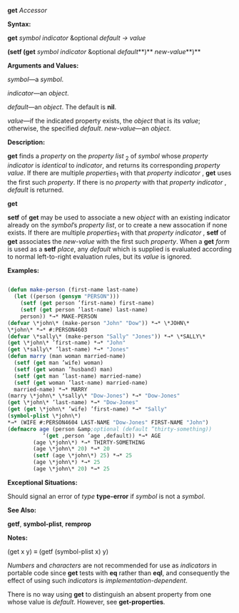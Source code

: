 **get** *Accessor* 



**Syntax:** 



**get** *symbol indicator* &amp;optional *default → value* 



**(setf (get** *symbol indicator* &amp;optional *default***)** *new-value***)** 



**Arguments and Values:** 



*symbol*—a *symbol*. 



*indicator*—an *object*. 



*default*—an *object*. The default is **nil**. 



*value*—if the indicated property exists, the *object* that is its *value*; otherwise, the specified *default*. *new-value*—an *object*. 



**Description:** 



**get** finds a *property* on the *property list* <sub>2</sub> of *symbol* whose *property indicator* is *identical* to *indicator*, and returns its corresponding *property value*. If there are multiple *properties*<sub>1</sub> with that *property indicator* , **get** uses the first such *property*. If there is no *property* with that *property indicator* , *default* is returned. 







 



 



**get** 



**setf** of **get** may be used to associate a new *object* with an existing indicator already on the *symbol*’s *property list*, or to create a new assocation if none exists. If there are multiple *properties*<sub>1</sub> with that *property indicator* , **setf** of **get** associates the *new-value* with the first such *property*. When a **get** *form* is used as a **setf** *place*, any *default* which is supplied is evaluated according to normal left-to-right evaluation rules, but its *value* is ignored. 



**Examples:**
```lisp

(defun make-person (first-name last-name) 
  (let ((person (gensym "PERSON"))) 
    (setf (get person ’first-name) first-name) 
    (setf (get person ’last-name) last-name) 
    person)) *→* MAKE-PERSON 
(defvar \*john\* (make-person "John" "Dow")) *→* \*JOHN\* 
\*john\* *→* #:PERSON4603 
(defvar \*sally\* (make-person "Sally" "Jones")) *→* \*SALLY\* 
(get \*john\* ’first-name) *→* "John" 
(get \*sally\* ’last-name) *→* "Jones" 
(defun marry (man woman married-name) 
  (setf (get man ’wife) woman) 
  (setf (get woman ’husband) man) 
  (setf (get man ’last-name) married-name) 
  (setf (get woman ’last-name) married-name) 
  married-name) *→* MARRY 
(marry \*john\* \*sally\* "Dow-Jones") *→* "Dow-Jones" 
(get \*john\* ’last-name) *→* "Dow-Jones" 
(get (get \*john\* ’wife) ’first-name) *→* "Sally" 
(symbol-plist \*john\*) 
*→* (WIFE #:PERSON4604 LAST-NAME "Dow-Jones" FIRST-NAME "John") 
(defmacro age (person &amp;optional (default ”thirty-something)) 
	       ‘(get ,person ’age ,default)) *→* AGE 
		(age \*john\*) *→* THIRTY-SOMETHING 
		(age \*john\* 20) *→* 20 
		(setf (age \*john\*) 25) *→* 25 
		(age \*john\*) *→* 25 
		(age \*john\* 20) *→* 25 

```
**Exceptional Situations:** 



Should signal an error of *type* **type-error** if *symbol* is not a *symbol*. 



**See Also:** 



**getf**, **symbol-plist**, **remprop** 



**Notes:** 



(get x y) *≡* (getf (symbol-plist x) y) 







 



 



*Numbers* and *characters* are not recommended for use as *indicators* in portable code since **get** tests with **eq** rather than **eql**, and consequently the effect of using such *indicators* is *implementation-dependent*. 



There is no way using **get** to distinguish an absent property from one whose value is *default*. However, see **get-properties**. 



